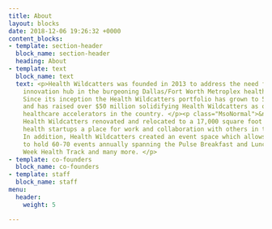 ```yaml
---
title: About
layout: blocks
date: 2018-12-06 19:26:32 +0000
content_blocks:
- template: section-header
  block_name: section-header
  heading: About
- template: text
  block_name: text
  text: <p>Health Wildcatters was founded in 2013 to address the need for a health
    innovation hub in the burgeoning Dallas/Fort Worth Metroplex healthcare industry.
    Since its inception the Health Wildcatters portfolio has grown to 57 startups
    and has raised over $50 million solidifying Health Wildcatters as one of the top
    healthcare accelerators in the country. </p><p class="MsoNormal">&nbsp;In 2016
    Health Wildcatters renovated and relocated to a 17,000 square foot space to provide
    health startups a place for work and collaboration with others in the industry.
    In addition, Health Wildcatters created an event space which allows the organization
    to hold 60-70 events annually spanning the Pulse Breakfast and Lunch Series, Startup
    Week Health Track and many more. </p>
- template: co-founders
  block_name: co-founders
- template: staff
  block_name: staff
menu:
  header:
    weight: 5

---
```

